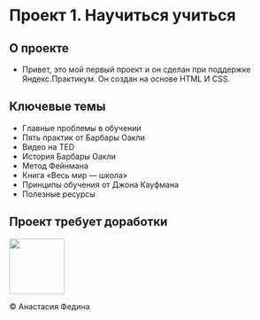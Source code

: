 # Проект 1. Научиться учиться

## О проекте

+ Привет, это мой первый проект и он сделан при поддержке Яндекс.Практикум. Он создан на основе HTML И CSS.

## Ключевые темы
* Главные проблемы в обучении
* Пять практик от Барбары Оакли
* Видео на TED
* История Барбары Оакли
* Метод Фейнмана
* Книга «Весь мир — школа»
* Принципы обучения от Джона Кауфмана
* Полезные ресурсы

## Проект требует доработки

<p>
  <img src="//media.giphy.com/media/z8rEcJ6I0hiUM/giphy.gif" width="100px"/>
</p>

© Анастасия Федина